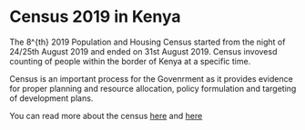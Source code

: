 # Census 2019 in Kenya

The 8^{th} 2019 Population and Housing Census started from the night of 24/25th August 2019 and ended on 31st August 2019. Census invovesd counting of people within the border of Kenya at a specific time.

Census is an important process for the Govenrment as it provides evidence for proper planning and resource allocation, policy formulation and targeting of development plans.

You can read more about the census [here](https://www.knbs.or.ke/get-ready-to-be-counted/) and [here](https://www.standardmedia.co.ke/business/article/2001338117/what-you-need-to-know-about-2019-census)
